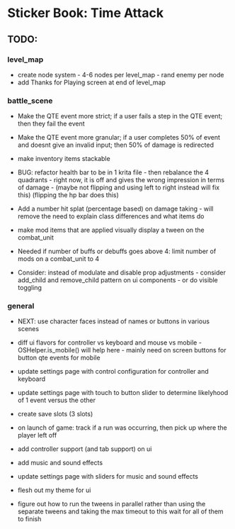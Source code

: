 # Sticker Book: Time Attack

## TODO:

### level_map

- create node system - 4-6 nodes per level_map - rand enemy per node
- add Thanks for Playing screen at end of level_map

### battle_scene

- Make the QTE event more strict; if a user fails a step in the QTE event; then they fail the event
- Make the QTE event more granular; if a user completes 50% of event and doesnt give an invalid input; then 50% of damage is redirected
- make inventory items stackable

- BUG: refactor health bar to be in 1 krita file - then rebalance the 4 quadrants - right now, it is off and gives the wrong impression in terms of damage - (maybe not flipping and using left to right instead will fix this) (flipping the hp bar does this)
- Add a number hit splat (percentage based) on damage taking - will remove the need to explain class differences and what items do
- make mod items that are applied visually display a tween on the combat_unit

- Needed if number of buffs or debuffs goes above 4: limit number of mods on a combat_unit to 4
- Consider: instead of modulate and disable prop adjustments - consider add_child and remove_child pattern on ui components - or do visible toggling

### general

- NEXT: use character faces instead of names or buttons in various scenes

- diff ui flavors for controller vs keyboard and mouse vs mobile - OSHelper.is_mobile() will help here - mainly need on screen buttons for button qte events for mobile

- update settings page with control configuration for controller and keyboard
- update settings page with touch to button slider to determine likelyhood of 1 event versus the other

- create save slots (3 slots)
- on launch of game: track if a run was occurring, then pick up where the player left off

- add controller support (and tab support) on ui
- add music and sound effects
- update settings page with sliders for music and sound effects

- flesh out my theme for ui
- figure out how to run the tweens in parallel rather than using the separate tweens and taking the max timeout to this wait for all of them to finish
